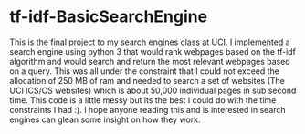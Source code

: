 # tf-idf-BasicSearchEngine
This is the final project to my search engines class at UCI. I implemented a search engine using python 3 that would rank webpages 
based on the tf-idf algorithm and would search and return the most relevant webpages based on a query. This was all under the constraint that I could not exceed the allocation of 250 MB of ram and needed to search a set of websites (The UCI ICS/CS websites) which is about 50,000 individual pages in sub second time. This code is a little messy but its the best I could do with the time constraints I had :). I hope anyone reading this and is interested in search engines can glean some insight on how they work. 
